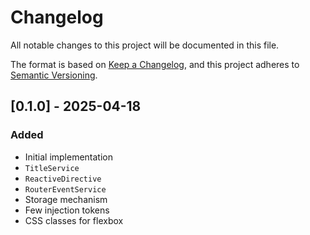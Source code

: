 # Changelog

All notable changes to this project will be documented in this file.

The format is based on [Keep a Changelog](https://keepachangelog.com/en/1.0.0/),
and this project adheres to [Semantic Versioning](https://semver.org/spec/v2.0.0.html).

## [0.1.0] - 2025-04-18

### Added

- Initial implementation
- `TitleService`
- `ReactiveDirective`
- `RouterEventService`
- Storage mechanism
- Few injection tokens
- CSS classes for flexbox
